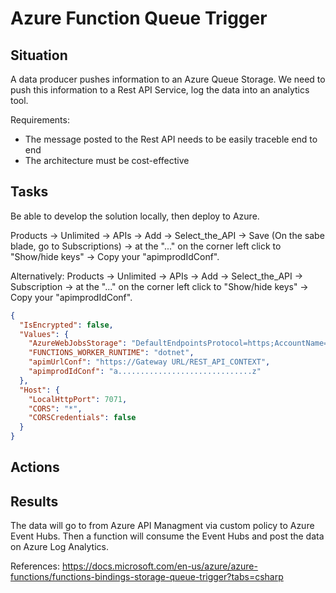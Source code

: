 # Azure Function Queue Trigger

## Situation

A data producer pushes information to an Azure Queue Storage. We need to push this information to a Rest API Service, log the data into an analytics tool.

Requirements:

- The message posted to the Rest API needs to be easily traceble end to end
- The architecture must be cost-effective

## Tasks

Be able to develop the solution locally, then deploy to Azure.

Products -> Unlimited -> APIs -> Add -> Select_the_API -> Save
(On the sabe blade, go to Subscriptions) -> at the "..." on the corner left click to "Show/hide keys" -> Copy your "apimprodIdConf".

Alternatively:
Products -> Unlimited -> APIs -> Add -> Select_the_API -> Subscription -> at the "..." on the corner left click to "Show/hide keys" -> Copy your "apimprodIdConf".

```json
{
  "IsEncrypted": false,
  "Values": {
    "AzureWebJobsStorage": "DefaultEndpointsProtocol=https;AccountName=mystoragemae;AccountKey=AAABBBzzzZZ==;EndpointSuffix=core.windows.net",
    "FUNCTIONS_WORKER_RUNTIME": "dotnet",
    "apimUrlConf": "https://Gateway URL/REST_API_CONTEXT",
    "apimprodIdConf": "a..............................z"
  },
  "Host": {
    "LocalHttpPort": 7071,
    "CORS": "*",
    "CORSCredentials": false
  }
}
```

## Actions

## Results

The data will go to from Azure API Managment via custom policy to Azure Event Hubs. Then a function will consume the Event Hubs and post the data on Azure Log Analytics.

References:
<https://docs.microsoft.com/en-us/azure/azure-functions/functions-bindings-storage-queue-trigger?tabs=csharp>